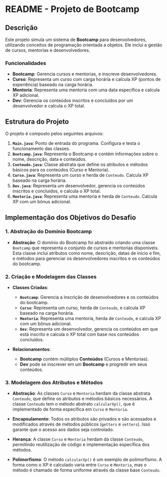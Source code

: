 # README - Projeto de Bootcamp

## Descrição

Este projeto simula um sistema de **Bootcamp** para desenvolvedores, utilizando conceitos de programação orientada a objetos. Ele inclui a gestão de cursos, mentorias e desenvolvedores.

### Funcionalidades

- **Bootcamp**: Gerencia cursos e mentorias, e inscreve desenvolvedores.
- **Curso**: Representa um curso com carga horária e calcula XP (pontos de experiência) baseado na carga horária.
- **Mentoria**: Representa uma mentoria com uma data específica e calcula XP adicional.
- **Dev**: Gerencia os conteúdos inscritos e concluídos por um desenvolvedor e calcula o XP total.

## Estrutura do Projeto

O projeto é composto pelos seguintes arquivos:

1. **`Main.java`**: Ponto de entrada do programa. Configura e testa o funcionamento das classes.
2. **`Bootcamp.java`**: Representa o Bootcamp e contém informações sobre o nome, descrição, data e conteúdos.
3. **`Conteudo.java`**: Classe abstrata que define os atributos e métodos básicos para os conteúdos (Curso e Mentoria).
4. **`Curso.java`**: Representa um curso e herda de `Conteudo`. Calcula XP baseado na carga horária.
5. **`Dev.java`**: Representa um desenvolvedor, gerencia os conteúdos inscritos e concluídos, e calcula o XP total.
6. **`Mentoria.java`**: Representa uma mentoria e herda de `Conteudo`. Calcula XP com um bônus adicional.

## Implementação dos Objetivos do Desafio

### 1. Abstração do Domínio Bootcamp

- **Abstração**: O domínio do Bootcamp foi abstraído criando uma classe `Bootcamp` que representa o conjunto de cursos e mentorias disponíveis. Esta classe inclui atributos como nome, descrição, datas de início e fim, e métodos para gerenciar os desenvolvedores inscritos e os conteúdos do bootcamp.

### 2. Criação e Modelagem das Classes

- **Classes Criadas**:
  - **`Bootcamp`**: Gerencia a inscrição de desenvolvedores e os conteúdos do bootcamp.
  - **`Curso`**: Representa um curso, herda de `Conteudo`, e calcula XP baseado na carga horária.
  - **`Mentoria`**: Representa uma mentoria, herda de `Conteudo`, e calcula XP com um bônus adicional.
  - **`Dev`**: Representa um desenvolvedor, gerencia os conteúdos em que está inscrito e calcula o XP total com base nos conteúdos concluídos.

- **Relacionamentos**:
  - **Bootcamp** contém múltiplos **Conteúdos** (Cursos e Mentorias).
  - **Dev** pode se inscrever em um **Bootcamp** e progredir em seus conteúdos.

### 3. Modelagem dos Atributos e Métodos

- **Abstração**: As classes `Curso` e `Mentoria` herdam da classe abstrata `Conteudo`, que define os atributos e métodos básicos necessários. A classe `Conteudo` tem o método abstrato `calcularXp()`, que é implementado de forma específica em `Curso` e `Mentoria`.

- **Encapsulamento**: Todos os atributos são privados e são acessados e modificados através de métodos públicos (`getters` e `setters`). Isso garante que o acesso aos dados seja controlado.

- **Herança**: A classe `Curso` e `Mentoria` herdam da classe `Conteudo`, permitindo reutilização de código e implementação específica dos métodos.

- **Polimorfismo**: O método `calcularXp()` é um exemplo de polimorfismo. A forma como o XP é calculado varia entre `Curso` e `Mentoria`, mas o método é chamado de forma uniforme através da classe base `Conteudo`.



